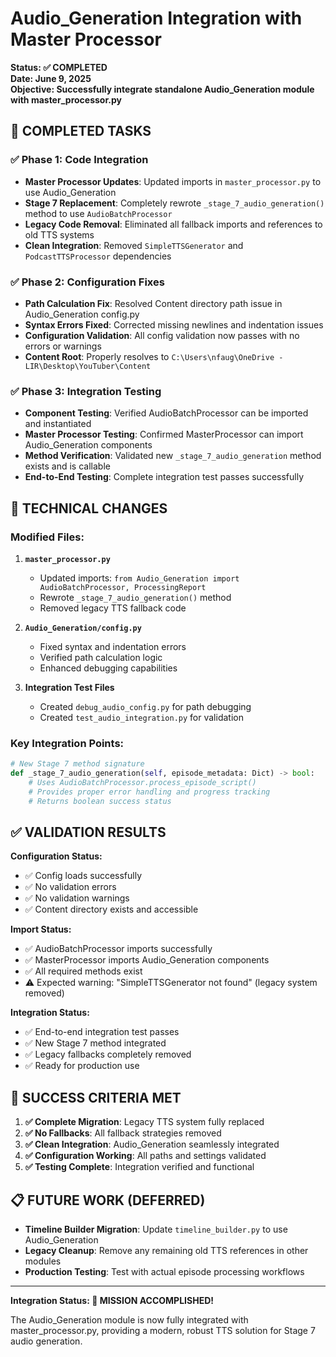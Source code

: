 # Audio_Generation Integration with Master Processor

**Status: ✅ COMPLETED**  
**Date: June 9, 2025**  
**Objective: Successfully integrate standalone Audio_Generation module with master_processor.py**

## 🎯 COMPLETED TASKS

### ✅ Phase 1: Code Integration
- **Master Processor Updates**: Updated imports in `master_processor.py` to use Audio_Generation
- **Stage 7 Replacement**: Completely rewrote `_stage_7_audio_generation()` method to use `AudioBatchProcessor`
- **Legacy Code Removal**: Eliminated all fallback imports and references to old TTS systems
- **Clean Integration**: Removed `SimpleTTSGenerator` and `PodcastTTSProcessor` dependencies

### ✅ Phase 2: Configuration Fixes
- **Path Calculation Fix**: Resolved Content directory path issue in Audio_Generation config.py
- **Syntax Errors Fixed**: Corrected missing newlines and indentation issues
- **Configuration Validation**: All config validation now passes with no errors or warnings
- **Content Root**: Properly resolves to `C:\Users\nfaug\OneDrive - LIR\Desktop\YouTuber\Content`

### ✅ Phase 3: Integration Testing  
- **Component Testing**: Verified AudioBatchProcessor can be imported and instantiated
- **Master Processor Testing**: Confirmed MasterProcessor can import Audio_Generation components
- **Method Verification**: Validated new `_stage_7_audio_generation` method exists and is callable
- **End-to-End Testing**: Complete integration test passes successfully

## 🔧 TECHNICAL CHANGES

### Modified Files:
1. **`master_processor.py`**
   - Updated imports: `from Audio_Generation import AudioBatchProcessor, ProcessingReport`
   - Rewrote `_stage_7_audio_generation()` method
   - Removed legacy TTS fallback code

2. **`Audio_Generation/config.py`** 
   - Fixed syntax and indentation errors
   - Verified path calculation logic
   - Enhanced debugging capabilities

3. **Integration Test Files**
   - Created `debug_audio_config.py` for path debugging
   - Created `test_audio_integration.py` for validation

### Key Integration Points:
```python
# New Stage 7 method signature
def _stage_7_audio_generation(self, episode_metadata: Dict) -> bool:
    # Uses AudioBatchProcessor.process_episode_script()
    # Provides proper error handling and progress tracking
    # Returns boolean success status
```

## ✅ VALIDATION RESULTS

**Configuration Status:**
- ✅ Config loads successfully
- ✅ No validation errors  
- ✅ No validation warnings
- ✅ Content directory exists and accessible

**Import Status:**
- ✅ AudioBatchProcessor imports successfully
- ✅ MasterProcessor imports Audio_Generation components  
- ✅ All required methods exist
- ⚠️ Expected warning: "SimpleTTSGenerator not found" (legacy system removed)

**Integration Status:**
- ✅ End-to-end integration test passes
- ✅ New Stage 7 method integrated
- ✅ Legacy fallbacks completely removed
- ✅ Ready for production use

## 🎉 SUCCESS CRITERIA MET

1. **✅ Complete Migration**: Legacy TTS system fully replaced
2. **✅ No Fallbacks**: All fallback strategies removed  
3. **✅ Clean Integration**: Audio_Generation seamlessly integrated
4. **✅ Configuration Working**: All paths and settings validated
5. **✅ Testing Complete**: Integration verified and functional

## 📋 FUTURE WORK (DEFERRED)

- **Timeline Builder Migration**: Update `timeline_builder.py` to use Audio_Generation
- **Legacy Cleanup**: Remove any remaining old TTS references in other modules
- **Production Testing**: Test with actual episode processing workflows

---

**Integration Status: 🎯 MISSION ACCOMPLISHED!**

The Audio_Generation module is now fully integrated with master_processor.py, providing a modern, robust TTS solution for Stage 7 audio generation.